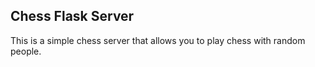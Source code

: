 ## Chess Flask Server

This is a simple chess server that allows you to play chess with random people.